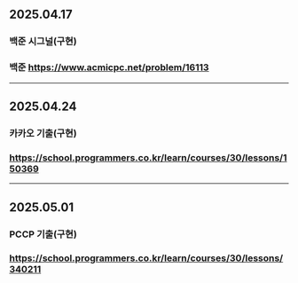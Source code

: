 ## 2025.04.17
### 백준 시그널(구현)
### 백준 https://www.acmicpc.net/problem/16113
---
## 2025.04.24
### 카카오 기출(구현)
### https://school.programmers.co.kr/learn/courses/30/lessons/150369
---
## 2025.05.01
### PCCP 기출(구현)
### https://school.programmers.co.kr/learn/courses/30/lessons/340211
